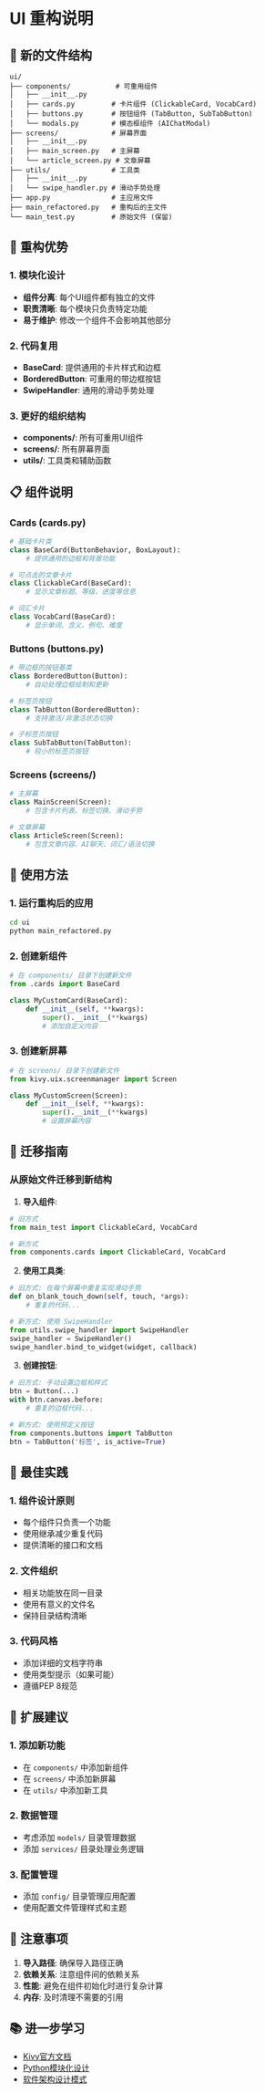 # UI 重构说明

## 📁 新的文件结构

```
ui/
├── components/           # 可重用组件
│   ├── __init__.py
│   ├── cards.py         # 卡片组件 (ClickableCard, VocabCard)
│   ├── buttons.py       # 按钮组件 (TabButton, SubTabButton)
│   └── modals.py        # 模态框组件 (AIChatModal)
├── screens/             # 屏幕界面
│   ├── __init__.py
│   ├── main_screen.py   # 主屏幕
│   └── article_screen.py # 文章屏幕
├── utils/               # 工具类
│   ├── __init__.py
│   └── swipe_handler.py # 滑动手势处理
├── app.py               # 主应用文件
├── main_refactored.py   # 重构后的主文件
└── main_test.py         # 原始文件 (保留)
```

## 🔧 重构优势

### 1. **模块化设计**
- **组件分离**: 每个UI组件都有独立的文件
- **职责清晰**: 每个模块只负责特定功能
- **易于维护**: 修改一个组件不会影响其他部分

### 2. **代码复用**
- **BaseCard**: 提供通用的卡片样式和边框
- **BorderedButton**: 可重用的带边框按钮
- **SwipeHandler**: 通用的滑动手势处理

### 3. **更好的组织结构**
- **components/**: 所有可重用UI组件
- **screens/**: 所有屏幕界面
- **utils/**: 工具类和辅助函数

## 📋 组件说明

### Cards (cards.py)
```python
# 基础卡片类
class BaseCard(ButtonBehavior, BoxLayout):
    # 提供通用的边框和背景功能

# 可点击的文章卡片
class ClickableCard(BaseCard):
    # 显示文章标题、等级、进度等信息

# 词汇卡片
class VocabCard(BaseCard):
    # 显示单词、含义、例句、难度
```

### Buttons (buttons.py)
```python
# 带边框的按钮基类
class BorderedButton(Button):
    # 自动处理边框绘制和更新

# 标签页按钮
class TabButton(BorderedButton):
    # 支持激活/非激活状态切换

# 子标签页按钮
class SubTabButton(TabButton):
    # 较小的标签页按钮
```

### Screens (screens/)
```python
# 主屏幕
class MainScreen(Screen):
    # 包含卡片列表、标签切换、滑动手势

# 文章屏幕
class ArticleScreen(Screen):
    # 包含文章内容、AI聊天、词汇/语法切换
```

## 🚀 使用方法

### 1. 运行重构后的应用
```bash
cd ui
python main_refactored.py
```

### 2. 创建新组件
```python
# 在 components/ 目录下创建新文件
from .cards import BaseCard

class MyCustomCard(BaseCard):
    def __init__(self, **kwargs):
        super().__init__(**kwargs)
        # 添加自定义内容
```

### 3. 创建新屏幕
```python
# 在 screens/ 目录下创建新文件
from kivy.uix.screenmanager import Screen

class MyCustomScreen(Screen):
    def __init__(self, **kwargs):
        super().__init__(**kwargs)
        # 设置屏幕内容
```

## 🔄 迁移指南

### 从原始文件迁移到新结构

1. **导入组件**:
```python
# 旧方式
from main_test import ClickableCard, VocabCard

# 新方式
from components.cards import ClickableCard, VocabCard
```

2. **使用工具类**:
```python
# 旧方式: 在每个屏幕中重复实现滑动手势
def on_blank_touch_down(self, touch, *args):
    # 重复的代码...

# 新方式: 使用 SwipeHandler
from utils.swipe_handler import SwipeHandler
swipe_handler = SwipeHandler()
swipe_handler.bind_to_widget(widget, callback)
```

3. **创建按钮**:
```python
# 旧方式: 手动设置边框和样式
btn = Button(...)
with btn.canvas.before:
    # 重复的边框代码...

# 新方式: 使用预定义按钮
from components.buttons import TabButton
btn = TabButton('标签', is_active=True)
```

## 📝 最佳实践

### 1. **组件设计原则**
- 每个组件只负责一个功能
- 使用继承减少重复代码
- 提供清晰的接口和文档

### 2. **文件组织**
- 相关功能放在同一目录
- 使用有意义的文件名
- 保持目录结构清晰

### 3. **代码风格**
- 添加详细的文档字符串
- 使用类型提示（如果可能）
- 遵循PEP 8规范

## 🔧 扩展建议

### 1. **添加新功能**
- 在 `components/` 中添加新组件
- 在 `screens/` 中添加新屏幕
- 在 `utils/` 中添加新工具

### 2. **数据管理**
- 考虑添加 `models/` 目录管理数据
- 添加 `services/` 目录处理业务逻辑

### 3. **配置管理**
- 添加 `config/` 目录管理应用配置
- 使用配置文件管理样式和主题

## 🐛 注意事项

1. **导入路径**: 确保导入路径正确
2. **依赖关系**: 注意组件间的依赖关系
3. **性能**: 避免在组件初始化时进行复杂计算
4. **内存**: 及时清理不需要的引用

## 📚 进一步学习

- [Kivy官方文档](https://kivy.org/doc/stable/)
- [Python模块化设计](https://docs.python.org/3/tutorial/modules.html)
- [软件架构设计模式](https://en.wikipedia.org/wiki/Software_design_pattern) 